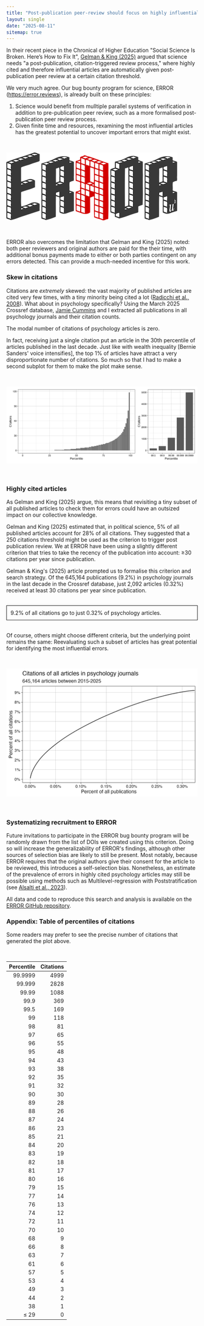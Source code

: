 ```yaml
---
title: "Post-publication peer-review should focus on highly influential articles"
layout: single
date: "2025-08-11"
sitemap: true
---
```


In their recent piece in the Chronical of Higher Education "Social Science Is Broken. Here’s How to Fix It", [Gelman & King (2025)](https://www.chronicle.com/article/social-science-is-broken-heres-how-to-fix-it) argued that science needs "a post-publication, citation-triggered review process," where highly cited and therefore influential articles are automatically given post-publication peer review at a certain citation threshold. 

We very much agree. Our bug bounty program for science, ERROR (https://error.reviews), is already built on these principles:

1. Science would benefit from mulltiple parallel systems of verification in addition to pre-publication peer review, such as a more formalised post-publication peer review process.
2. Given finite time and resources, rexamining the most influential articles has the greatest potential to uncover important errors that might exist. 

<br>

[![](error_logo.png)](https://error.reviews)

<br>

ERROR also overcomes the limitation that Gelman and King (2025) noted: both peer reviewers and original authors are paid for the their time, with additional bonus payments made to either or both parties contingent on any errors detected. This can provide a much-needed incentive for this work.

### Skew in citations

Citations are *extremely* skewed: the vast majority of published articles are cited very few times, with a tiny minority being cited a lot ([Radicchi et al., 2008](https://doi.org/10.1073/pnas.0806977105)). What about in psychology specifically? Using the March 2025 Crossref database, [Jamie Cummins](https://bsky.app/profile/jamiecummins.bsky.social) and I extracted all publications in all psychology journals and their citation counts. 

The modal number of citations of psychology articles is zero. 

In fact, receiving just a single citation put an article in the 30th percentile of articles published in the last decade. Just like with wealth inequality [Bernie Sanders' voice intensifies], the top 1% of articles have attract a very disproportionate number of citations. So much so that I had to make a second subplot for them to make the plot make sense. 

<br>

![](citations_percentiles.png)

<br>

### Highly cited articles

As Gelman and King (2025) argue, this means that revisiting a tiny subset of all published articles to check them for errors could have an outsized impact on our collective knowledge.

Gelman and King (2025) estimated that, in political science, 5% of all published articles account for 28% of all citations. They suggested that a 250 citations threshold might be used as the criterion to trigger post publication review. We at ERROR have been using a slightly different criterion that tries to take the recency of the publication into account: ≥30 citations per year since publication. 

Gelman & King's (2025) article prompted us to formalise this criterion and search strategy. Of the 645,164 publications (9.2%) in psychology journals in the last decade in the Crossref database, just 2,092 articles (0.32%) received at least 30 citations per year since publication. 

<br>

<div style="border: 1px solid black; padding: 10px;">
9.2% of all citations go to just 0.32% of psychology articles.
</div>

<br>

Of course, others might choose different criteria, but the underlying point remains the same: Reevaluating such a subset of articles has great potential for identifying the most influential errors.  

<br>

![](citations_curve.png)

<br>

### Systematizing recruitment to ERROR

Future invitations to participate in the ERROR bug bounty program will be randomly drawn from the list of DOIs we created using this criterion. Doing so will increase the generalizability of ERROR's findings, although other sources of selection bias are likely to still be present. Most notably, because ERROR requires that the original authors give their consent for the article to be reviewed, this introduces a self-selection bias. Nonetheless, an estimate of the prevalence of errors in highly cited psychology articles may still be possible using methods such as Multilevel-regression with Poststratification (see [Alsalti et al., 2023](https://osf.io/preprints/psyarxiv/fcm3n_v1)). 

All data and code to reproduce this search and analysis is available on the [ERROR GitHub repository](https://github.com/ianhussey/error-reviews).



### Appendix: Table of percentiles of citations

Some readers may prefer to see the precise number of citations that generated the plot above.

<br>


| Percentile | Citations |
| ---------: | --------: |
|    99.9999 |      4999 |
|     99.999 |      2828 |
|      99.99 |      1088 |
|       99.9 |       369 |
|       99.5 |       169 |
|         99 |       118 |
|         98 |        81 |
|         97 |        65 |
|         96 |        55 |
|         95 |        48 |
|         94 |        43 |
|         93 |        38 |
|         92 |        35 |
|         91 |        32 |
|         90 |        30 |
|         89 |        28 |
|         88 |        26 |
|         87 |        24 |
|         86 |        23 |
|         85 |        21 |
|         84 |        20 |
|         83 |        19 |
|         82 |        18 |
|         81 |        17 |
|         80 |        16 |
|         79 |        15 |
|         77 |        14 |
|         76 |        13 |
|         74 |        12 |
|         72 |        11 |
|         70 |        10 |
|         68 |         9 |
|         66 |         8 |
|         63 |         7 |
|         61 |         6 |
|         57 |         5 |
|         53 |         4 |
|         49 |         3 |
|         44 |         2 |
|         38 |         1 |
|       ≤ 29 |         0 |

<br>
